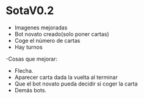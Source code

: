 # SotaV0.2
- Imagenes mejoradas
- Bot novato creado(solo poner cartas)
- Coge el número de cartas
- Hay turnos

-Cosas que mejorar:

- Flecha.
- Aparecer carta dada la vuelta al terminar
- Que el bot novato pueda decidir si coger la carta
- Demás bots.
